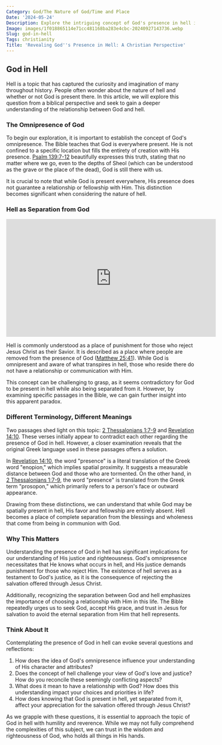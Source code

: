 ```yaml
---
Category: God/The Nature of God/Time and Place
Date: '2024-05-24'
Description: Explore the intriguing concept of God's presence in hell in this thought-provoking article, delving into theological interpretations and philosophical perspectives.
Image: images/1f018865114e71cc481168ba283e4cbc-20240927143736.webp
Slug: god-in-hell
Tags: christianity
Title: 'Revealing God''s Presence in Hell: A Christian Perspective'
---
```


## God in Hell

Hell is a topic that has captured the curiosity and imagination of many throughout history. People often wonder about the nature of hell and whether or not God is present there. In this article, we will explore this question from a biblical perspective and seek to gain a deeper understanding of the relationship between God and hell.

### The Omnipresence of God

To begin our exploration, it is important to establish the concept of God's omnipresence. The Bible teaches that God is everywhere present. He is not confined to a specific location but fills the entirety of creation with His presence. [Psalm 139:7-12](https://www.bibleref.com/Psalm/139/Psalm-139-7.html) beautifully expresses this truth, stating that no matter where we go, even to the depths of Sheol (which can be understood as the grave or the place of the dead), God is still there with us.

It is crucial to note that while God is present everywhere, His presence does not guarantee a relationship or fellowship with Him. This distinction becomes significant when considering the nature of hell.

### Hell as Separation from God


<iframe width="560" height="315" src="https://www.youtube.com/embed/Ykt3e1x6Z_U" frameborder="0" allow="autoplay; encrypted-media" allowfullscreen></iframe>


Hell is commonly understood as a place of punishment for those who reject Jesus Christ as their Savior. It is described as a place where people are removed from the presence of God ([Matthew 25:41](https://www.bibleref.com/Matthew/25/Matthew-25-41.html)). While God is omnipresent and aware of what transpires in hell, those who reside there do not have a relationship or communication with Him.

This concept can be challenging to grasp, as it seems contradictory for God to be present in hell while also being separated from it. However, by examining specific passages in the Bible, we can gain further insight into this apparent paradox.

### Different Terminology, Different Meanings

Two passages shed light on this topic: [2 Thessalonians 1:7-9](https://www.bibleref.com/2-Thessalonians/1/2-Thessalonians-1-7.html) and [Revelation 14:10](https://www.bibleref.com/Revelation/14/Revelation-14-10.html). These verses initially appear to contradict each other regarding the presence of God in hell. However, a closer examination reveals that the original Greek language used in these passages offers a solution.

In [Revelation 14:10](https://www.bibleref.com/Revelation/14/Revelation-14-10.html), the word "presence" is a literal translation of the Greek word "enopion," which implies spatial proximity. It suggests a measurable distance between God and those who are tormented. On the other hand, in [2 Thessalonians 1:7-9](https://www.bibleref.com/2-Thessalonians/1/2-Thessalonians-1-7.html), the word "presence" is translated from the Greek term "prosopon," which primarily refers to a person's face or outward appearance.

Drawing from these distinctions, we can understand that while God may be spatially present in hell, His favor and fellowship are entirely absent. Hell becomes a place of complete separation from the blessings and wholeness that come from being in communion with God.

### Why This Matters

Understanding the presence of God in hell has significant implications for our understanding of His justice and righteousness. God's omnipresence necessitates that He knows what occurs in hell, and His justice demands punishment for those who reject Him. The existence of hell serves as a testament to God's justice, as it is the consequence of rejecting the salvation offered through Jesus Christ.

Additionally, recognizing the separation between God and hell emphasizes the importance of choosing a relationship with Him in this life. The Bible repeatedly urges us to seek God, accept His grace, and trust in Jesus for salvation to avoid the eternal separation from Him that hell represents.

### Think About It

Contemplating the presence of God in hell can evoke several questions and reflections:

1. How does the idea of God's omnipresence influence your understanding of His character and attributes?
2. Does the concept of hell challenge your view of God's love and justice? How do you reconcile these seemingly conflicting aspects?
3. What does it mean to have a relationship with God? How does this understanding impact your choices and priorities in life?
4. How does knowing that God is present in hell, yet separated from it, affect your appreciation for the salvation offered through Jesus Christ?

As we grapple with these questions, it is essential to approach the topic of God in hell with humility and reverence. While we may not fully comprehend the complexities of this subject, we can trust in the wisdom and righteousness of God, who holds all things in His hands.